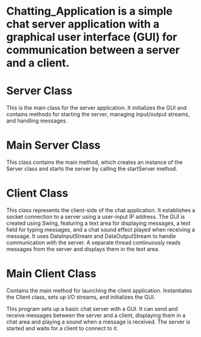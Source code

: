 # Chatting_Application is a simple chat server application with a graphical user interface (GUI) for communication between a server and a client.

# Server Class
  This is the main class for the server application. It initializes the GUI and contains methods for starting the server, managing input/output streams, and handling messages.

# Main Server Class
  This class contains the main method, which creates an instance of the Server class and starts the server by calling the startServer method.

# Client Class
  This class represents the client-side of the chat application.
  It establishes a socket connection to a server using a user-input IP address.
  The GUI is created using Swing, featuring a text area for displaying messages, a text field for typing messages, and a chat sound effect played when receiving a message.
  It uses DataInputStream and DataOutputStream to handle communication with the server.
  A separate thread continuously reads messages from the server and displays them in the text area.

# Main Client Class
  Contains the main method for launching the client application. Instantiates the Client class, sets up I/O streams, and initializes the GUI.


This program sets up a basic chat server with a GUI. 
It can send and receive messages between the server and a client, displaying them in a chat area and playing a sound when a message is received. 
The server is started and waits for a client to connect to it.
